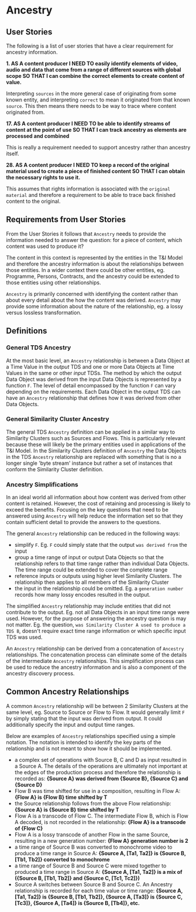 # Ancestry

## User Stories

The following is a list of user stories that have a clear requirement for ancestry information.

**1. AS A content producer I NEED TO easily identify elements of video, audio and data that come from a range of different sources with global scope SO THAT I can combine the correct elements to create content of value.**

Interpreting `sources` in the more general case of originating from some known entity, and interpreting `correct` to mean it originated from that known `source`. This then means there needs to be way to trace where content originated from.


**17. AS A content producer I NEED TO be able to identify streams of content at the point of use SO THAT I can track ancestry as elements are processed and combined**

This is really a requirement needed to support ancestry rather than ancestry itself.


**28. AS A content producer I NEED TO keep a record of the original material used to create a piece of finished content SO THAT I can obtain the necessary rights to use it.**

This assumes that rights information is associated with the `original material` and therefore a requirement to be able to trace back finished content to the original.


## Requirements from User Stories

From the User Stories it follows that `Ancestry` needs to provide the information needed to answer the question: for a piece of content, which content was used to produce it?

The content in this context is represented by the entities in the T&I Model and therefore the ancestry information is about the relationships between those entities. In a wider context there could be other entities, eg. Programme, Persons, Contracts, and the ancestry could be extended to those entities using other relationships.

`Ancestry` is primarily concerned with identifying the content rather than about every detail about the how the content was derived. `Ancestry` may provide some information about the nature of the relationship, eg. a lossy versus lossless transformation.


## Definitions

### General TDS Ancestry

At the most basic level, an `Ancestry` relationship is between a Data Object at a Time Value in the _output_ TDS and one or more Data Objects at Time Values in the same or other _input_ TDSs. The method by which the output Data Object was derived from the input Data Objects is represented by a function `F`. The level of detail encompassed by the function `F` can vary depending on the requirements. Each Data Object in the output TDS can have an `Ancestry` relationship that defines how it was derived from other Data Objects.


### General Similarity Cluster Ancestry

The general TDS `Ancestry` definition can be applied in a similar way to Similarity Clusters such as Sources and Flows. This is particularly relevant because these will likely be the primary entities used in applications of the T&I Model. In the Similarity Clusters definition of `Ancestry` the Data Objects in the TDS `Ancestry` relationship are replaced with something that is no a longer single 'byte stream' instance but rather a set of instances that conform the Similarity Cluster definition.


### Ancestry Simplifications

In an ideal world all information about how content was derived from other content is retained. However, the cost of retaining and processing is likely to exceed the benefits. Focusing on the key questions that need to be answered using `Ancestry` will help reduce the information set so that they contain sufficient detail to provide the answers to the questions.

The general `Ancestry` relationship can be reduced in the following ways:
* simplify `F`. Eg. `F` could simply state that the output `was derived from` the input
* group a time range of input or output Data Objects so that the relationship refers to that time range rather than individual Data Objects. The time range could be extended to cover the complete range
* reference inputs or outputs using higher level Similarity Clusters. The relationship then applies to all members of the Similarity Cluster
* the input in the relationship could be omitted. Eg. a `generation number` records how many lossy encodes resulted in the output.

The simplified `Ancestry` relationship may include entities that did not contribute to the output. Eg. not all Data Objects in an input time range were used. However, for the purpose of answering the ancestry question is may not matter. Eg. the question, `was Similarity Cluster A used to produce a TDS B`, doesn't require exact time range information or which specific input TDS was used.

An `Ancestry` relationship can be derived from a concatenation of `Ancestry` relationships. The concatenation process can eliminate some of the details of the intermediate `Ancestry` relationships. This simplification process can be used to reduce the ancestry information and is also a component of the ancestry discovery process.


## Common Ancestry Relationships

A common `Ancestry` relationship will be between 2 Similarity Clusters at the same level, eg. Source to Source or Flow to Flow. It would generally limit `F` by simply stating that the input was derived from output. It could additionally specify the input and output time ranges.

Below are examples of `Ancestry` relationships specified using a simple notation. The notation is intended to identify the key parts of the relationship and is not meant to show how it should be implemented.

* a complex set of operations with Source B, C and D as input resulted in a Source A. The details of the operations are ultimately not important at the edges of the production process and therefore the relationship is recorded as: **{Source A} was derived from {Source B}, {Source C} and {Source D}**
* Flow B was time shifted for use in a composition, resulting in Flow A: **{Flow A} is {Flow B} time shifted by T**
* the Source relationship follows from the above Flow relationship: **{Source A} is {Source B} time shifted by T**
* Flow A is a transcode of Flow C. The intermediate Flow B, which is Flow A decoded, is not recorded in the relationship: **{Flow A} is a transcode of {Flow C}**
* Flow A is a lossy transcode of another Flow in the same Source, resulting in a new generation number: **{Flow A} generation number is 2**
* a time range of Source B was converted to monochrome video to produce a time range in Source A: **{Source A, [Ta1, Ta2]} is {Source B, [Tb1, Tb2]} converted to monochrome**
* a time range of Source B and Source C were mixed together to produced a time range in Source A: **{Source A, [Ta1, Ta2]} is a mix of ({Source B, [Tb1, Tb2]} and {Source C, [Tc1, Tc2]})**
* Source A switches between Source B and Source C. An Ancestry relationship is recorded for each time value or time range: **{Source A, [Ta1, Ta2]} is {Source B, [Tb1, Tb2]}, {Source A, [Ta3]} is {Source C, [Tc3]}, {Source A, [Ta4]} is {Source B, [Tb4]}, etc.**
